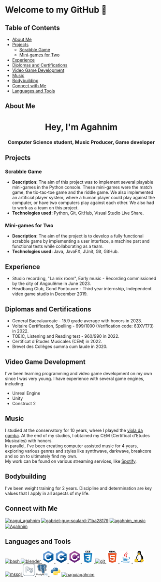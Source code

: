 # Welcome to my GitHub 👋

## Table of Contents

- [About Me](#about-me)
- [Projects](#projects)
  - [Scrabble Game](#scrabble-game)
  - [Mini-games for Two](#mini-games-for-two)
- [Experience](#experience)
- [Diplomas and Certifications](#diplomas-and-certifications)
- [Video Game Development](#video-game-development)
- [Music](#music)
- [Bodybuilding](#bodybuilding)
- [Connect with Me](#connect-with-me)
- [Languages and Tools](#languages-and-tools)

## About Me

<h1 align="center">Hey, I'm Agahnim</h1>
<h3 align="center">Computer Science student, Music Producer, Game developer</h3>

## Projects

### Scrabble Game
<p align="left">
  <ul>
    <li><b>Description: </b>The aim of this project was to implement several playable mini-games in the Python console. These mini-games were the match game, the tic-tac-toe game and the riddle game. We also implemented an artificial player system, where a human player could play against the computer, or have two computers play against each other. We also had to work as a team on this project.</li>
    <li><b>Technologies used: </b>Python, Git, GitHub, Visual Studio Live Share.</li>
  </ul>
</p>

### Mini-games for Two
<p align="left">
  <ul>
    <li><b>Description: </b>The aim of the project is to develop a fully functional scrabble game by implementing a user interface, a machine part and functional tests while collaborating as a team.</li>
    <li><b>Technologies used: </b>Java, JavaFX, JUnit, Git, GitHub.</li>
  </ul>
</p>

## Experience
<p align="left">
  <ul>
    <li>Studio recording, "La mix room", Early music - Recording commissioned by the city of Angoulême in June 2023.</li>
    <li>Headbang Club, Gond Pontouvre - Third year internship, Independent video game studio in December 2019.</li>
  </ul>
</p>

## Diplomas and Certifications
<p align="left">
  <ul>
    <li>General Baccalaureate - 15.9 grade average with honors in 2023.</li>
    <li>Voltaire Certification, Spelling - 699/1000 (Verification code: 63XVT73) in 2022.</li>
    <li>TOEIC, Listening and Reading test - 960/990 in 2022.</li>
    <li>Certificat d'Etudes Musicales (CEM) in 2022.</li>
    <li>Brevet des Collèges summa cum laude in 2020.</li>
  </ul>
</p>

## Video Game Development
<p align="left">I've been learning programming and video game development on my own since I was very young. I have experience with several game engines, including:
  <ul>
    <li>Unreal Engine</li>
    <li>Unity</li>
    <li>Construct 2</li>
  </ul>
</p>

## Music
<p align="left">I studied at the conservatory for 10 years, where I played the <a href="https://en.wikipedia.org/wiki/Viol">viola da gamba</a>. At the end of my studies, I obtained my CEM (Certificat d'Etudes Musicales) with honors. <br>In parallel, I've been creating computer assisted music for 4 years, exploring various genres and styles like synthwave, darkwave, breakcore and so on to ultimately find my own.<br>My work can be found on various streaming services, like <a href="https://open.spotify.com/intl-fr/artist/4BPUhsH6krKkCNFrdMZnZF">Spotify</a>.</p>

## Bodybuilding
<p align="left"> I've been weight training for 2 years. Discipline and determination are key values that I apply in all aspects of my life.</p>

## Connect with Me
<p align="left">
<a href="https://twitter.com/nagui_agahnim" target="blank"><img align="center" src="https://raw.githubusercontent.com/rahuldkjain/github-profile-readme-generator/master/src/images/icons/Social/twitter.svg" alt="nagui_agahnim" height="30" width="40" /></a>
<a href="https://linkedin.com/in/gabriel-guy-soulard-71ba28179" target="blank"><img align="center" src="https://raw.githubusercontent.com/rahuldkjain/github-profile-readme-generator/master/src/images/icons/Social/linked-in-alt.svg" alt="gabriel-guy-soulard-71ba28179" height="30" width="40" /></a>
<a href="https://instagram.com/agahnim_music" target="blank"><img align="center" src="https://raw.githubusercontent.com/rahuldkjain/github-profile-readme-generator/master/src/images/icons/Social/instagram.svg" alt="agahnim_music" height="30" width="40" /></a>
<a href="https://open.spotify.com/intl-fr/artist/4BPUhsH6krKkCNFrdMZnZF" target="blank"><img align="center" src="https://www.svgrepo.com/show/51739/spotify.svg" alt="Agahnim" height="30" width="40" /></a>
</p>

## Languages and Tools
<p align="left"> <a href="https://www.gnu.org/software/bash/" target="_blank" rel="noreferrer"> <img src="https://www.vectorlogo.zone/logos/gnu_bash/gnu_bash-icon.svg" alt="bash" width="40" height="40"/> </a> <a href="https://www.blender.org/" target="_blank" rel="noreferrer"> <img src="https://download.blender.org/branding/community/blender_community_badge_white.svg" alt="blender" width="40" height="40"/> </a> <a href="https://www.cprogramming.com/" target="_blank" rel="noreferrer"> <img src="https://raw.githubusercontent.com/devicons/devicon/master/icons/c/c-original.svg" alt="c" width="40" height="40"/> </a> <a href="https://www.w3schools.com/cpp/" target="_blank" rel="noreferrer"> <img src="https://raw.githubusercontent.com/devicons/devicon/master/icons/cplusplus/cplusplus-original.svg" alt="cplusplus" width="40" height="40"/> </a> <a href="https://www.w3schools.com/cs/" target="_blank" rel="noreferrer"> <img src="https://raw.githubusercontent.com/devicons/devicon/master/icons/csharp/csharp-original.svg" alt="csharp" width="40" height="40"/> </a> <a href="https://www.w3schools.com/css/" target="_blank" rel="noreferrer"> <img src="https://raw.githubusercontent.com/devicons/devicon/master/icons/css3/css3-original-wordmark.svg" alt="css3" width="40" height="40"/> </a> <a href="https://git-scm.com/" target="_blank" rel="noreferrer"> <img src="https://www.vectorlogo.zone/logos/git-scm/git-scm-icon.svg" alt="git" width="40" height="40"/> </a> <a href="https://www.w3.org/html/" target="_blank" rel="noreferrer"> <img src="https://raw.githubusercontent.com/devicons/devicon/master/icons/html5/html5-original-wordmark.svg" alt="html5" width="40" height="40"/> </a> <a href="https://www.java.com" target="_blank" rel="noreferrer"> <img src="https://raw.githubusercontent.com/devicons/devicon/master/icons/java/java-original.svg" alt="java" width="40" height="40"/> </a> <a href="https://www.linux.org/" target="_blank" rel="noreferrer"> <img src="https://raw.githubusercontent.com/devicons/devicon/master/icons/linux/linux-original.svg" alt="linux" width="40" height="40"/> </a> <a href="https://www.microsoft.com/en-us/sql-server" target="_blank" rel="noreferrer"> <img src="https://www.svgrepo.com/show/303229/microsoft-sql-server-logo.svg" alt="mssql" width="40" height="40"/> </a> <a href="https://www.photoshop.com/en" target="_blank" rel="noreferrer"> <img src="https://raw.githubusercontent.com/devicons/devicon/master/icons/photoshop/photoshop-line.svg" alt="photoshop" width="40" height="40"/> </a> <a href="https://www.postgresql.org" target="_blank" rel="noreferrer"> <img src="https://raw.githubusercontent.com/devicons/devicon/master/icons/postgresql/postgresql-original-wordmark.svg" alt="postgresql" width="40" height="40"/> </a> <a href="https://www.python.org" target="_blank" rel="noreferrer"> <img src="https://raw.githubusercontent.com/devicons/devicon/master/icons/python/python-original.svg" alt="python" width="40" height="30"

<p><img align="center" src="https://github-readme-stats.vercel.app/api/top-langs?username=naguiagahnim&show_icons=true&theme=dark&locale=en&layout=compact" alt="naguiagahnim" /></p>

